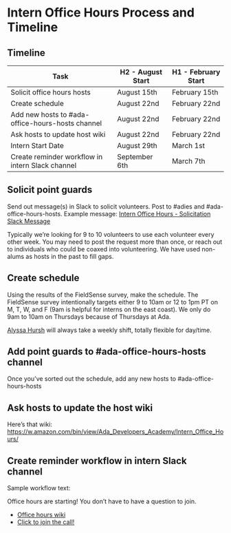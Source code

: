 # Intern Office Hours Process and Timeline

## Timeline

|Task	|H2 - August Start	|H1 - February Start	|
|---	|---	|---	|
|Solicit office hours hosts	|August 15th	|February 15th	|
|Create schedule	|August 22nd	|February 22nd	|
|Add new hosts to #ada-office-hours-hosts channel	|August 22nd	|February 22nd	|
|Ask hosts to update host wiki	|August 22nd	|February 22nd	|
|Intern Start Date	|August 29th	|March 1st	|
|Create reminder workflow in intern Slack channel	|September 6th	|March 7th	|

## Solicit point guards 

Send out message(s) in Slack to solicit volunteers. Post to #adies and #ada-office-hours-hosts. Example message: [Intern Office Hours - Solicitation Slack Message](https://quip-amazon.com/FekzAaobaytS)

Typically we’re looking for 9 to 10 volunteers to use each volunteer every other week. You may need to post the request more than once, or reach out to individuals who could be coaxed into volunteering. We have used non-alums as hosts in the past to fill gaps.


## Create schedule

Using the results of the FieldSense survey, make the schedule. The FieldSense survey intentionally targets either 9 to 10am or 12 to 1pm PT on M, T, W, and F (9am is helpful for interns on the east coast). We only do 9am to 10am on Thursdays because of Thursdays at Ada.

[Alyssa Hursh](https://quip-amazon.com/VCU9EAD7HlZ) will always take a weekly shift, totally flexible for day/time.


## Add point guards to #ada-office-hours-hosts channel

Once you’ve sorted out the schedule, add any new hosts to #ada-office-hours-hosts


## Ask hosts to update the host wiki

Here’s that wiki: https://w.amazon.com/bin/view/Ada_Developers_Academy/Intern_Office_Hours/


## Create reminder workflow in intern Slack channel

Sample workflow text:

Office hours are starting! You don’t have to have a question to join.

* [Office hours wiki](https://w.amazon.com/bin/view/Ada_Developers_Academy/Intern_Office_Hours)
* [Click to join the call!](https://chime.aws/intern-office-hours)


